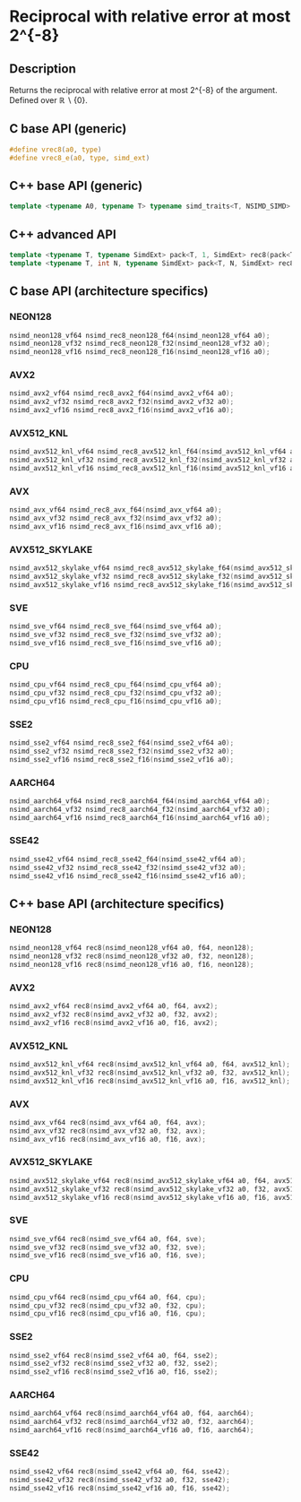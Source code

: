 <!--

Copyright (c) 2019 Agenium Scale

Permission is hereby granted, free of charge, to any person obtaining a copy
of this software and associated documentation files (the "Software"), to deal
in the Software without restriction, including without limitation the rights
to use, copy, modify, merge, publish, distribute, sublicense, and/or sell
copies of the Software, and to permit persons to whom the Software is
furnished to do so, subject to the following conditions:

The above copyright notice and this permission notice shall be included in all
copies or substantial portions of the Software.

THE SOFTWARE IS PROVIDED "AS IS", WITHOUT WARRANTY OF ANY KIND, EXPRESS OR
IMPLIED, INCLUDING BUT NOT LIMITED TO THE WARRANTIES OF MERCHANTABILITY,
FITNESS FOR A PARTICULAR PURPOSE AND NONINFRINGEMENT. IN NO EVENT SHALL THE
AUTHORS OR COPYRIGHT HOLDERS BE LIABLE FOR ANY CLAIM, DAMAGES OR OTHER
LIABILITY, WHETHER IN AN ACTION OF CONTRACT, TORT OR OTHERWISE, ARISING FROM,
OUT OF OR IN CONNECTION WITH THE SOFTWARE OR THE USE OR OTHER DEALINGS IN THE
SOFTWARE.

-->

# Reciprocal with relative error at most 2^{-8}

## Description

Returns the reciprocal with relative error at most 2^{-8} of the argument. Defined over $ℝ∖\{0\}$.

## C base API (generic)

```c
#define vrec8(a0, type)
#define vrec8_e(a0, type, simd_ext)
```

## C++ base API (generic)

```c++
template <typename A0, typename T> typename simd_traits<T, NSIMD_SIMD>::simd_vector rec8(A0 a0, T);
```

## C++ advanced API

```c++
template <typename T, typename SimdExt> pack<T, 1, SimdExt> rec8(pack<T, 1, SimdExt> const& a0);
template <typename T, int N, typename SimdExt> pack<T, N, SimdExt> rec8(pack<T, N, SimdExt> const& a0);
```

## C base API (architecture specifics)

### NEON128

```c
nsimd_neon128_vf64 nsimd_rec8_neon128_f64(nsimd_neon128_vf64 a0);
nsimd_neon128_vf32 nsimd_rec8_neon128_f32(nsimd_neon128_vf32 a0);
nsimd_neon128_vf16 nsimd_rec8_neon128_f16(nsimd_neon128_vf16 a0);
```

### AVX2

```c
nsimd_avx2_vf64 nsimd_rec8_avx2_f64(nsimd_avx2_vf64 a0);
nsimd_avx2_vf32 nsimd_rec8_avx2_f32(nsimd_avx2_vf32 a0);
nsimd_avx2_vf16 nsimd_rec8_avx2_f16(nsimd_avx2_vf16 a0);
```

### AVX512_KNL

```c
nsimd_avx512_knl_vf64 nsimd_rec8_avx512_knl_f64(nsimd_avx512_knl_vf64 a0);
nsimd_avx512_knl_vf32 nsimd_rec8_avx512_knl_f32(nsimd_avx512_knl_vf32 a0);
nsimd_avx512_knl_vf16 nsimd_rec8_avx512_knl_f16(nsimd_avx512_knl_vf16 a0);
```

### AVX

```c
nsimd_avx_vf64 nsimd_rec8_avx_f64(nsimd_avx_vf64 a0);
nsimd_avx_vf32 nsimd_rec8_avx_f32(nsimd_avx_vf32 a0);
nsimd_avx_vf16 nsimd_rec8_avx_f16(nsimd_avx_vf16 a0);
```

### AVX512_SKYLAKE

```c
nsimd_avx512_skylake_vf64 nsimd_rec8_avx512_skylake_f64(nsimd_avx512_skylake_vf64 a0);
nsimd_avx512_skylake_vf32 nsimd_rec8_avx512_skylake_f32(nsimd_avx512_skylake_vf32 a0);
nsimd_avx512_skylake_vf16 nsimd_rec8_avx512_skylake_f16(nsimd_avx512_skylake_vf16 a0);
```

### SVE

```c
nsimd_sve_vf64 nsimd_rec8_sve_f64(nsimd_sve_vf64 a0);
nsimd_sve_vf32 nsimd_rec8_sve_f32(nsimd_sve_vf32 a0);
nsimd_sve_vf16 nsimd_rec8_sve_f16(nsimd_sve_vf16 a0);
```

### CPU

```c
nsimd_cpu_vf64 nsimd_rec8_cpu_f64(nsimd_cpu_vf64 a0);
nsimd_cpu_vf32 nsimd_rec8_cpu_f32(nsimd_cpu_vf32 a0);
nsimd_cpu_vf16 nsimd_rec8_cpu_f16(nsimd_cpu_vf16 a0);
```

### SSE2

```c
nsimd_sse2_vf64 nsimd_rec8_sse2_f64(nsimd_sse2_vf64 a0);
nsimd_sse2_vf32 nsimd_rec8_sse2_f32(nsimd_sse2_vf32 a0);
nsimd_sse2_vf16 nsimd_rec8_sse2_f16(nsimd_sse2_vf16 a0);
```

### AARCH64

```c
nsimd_aarch64_vf64 nsimd_rec8_aarch64_f64(nsimd_aarch64_vf64 a0);
nsimd_aarch64_vf32 nsimd_rec8_aarch64_f32(nsimd_aarch64_vf32 a0);
nsimd_aarch64_vf16 nsimd_rec8_aarch64_f16(nsimd_aarch64_vf16 a0);
```

### SSE42

```c
nsimd_sse42_vf64 nsimd_rec8_sse42_f64(nsimd_sse42_vf64 a0);
nsimd_sse42_vf32 nsimd_rec8_sse42_f32(nsimd_sse42_vf32 a0);
nsimd_sse42_vf16 nsimd_rec8_sse42_f16(nsimd_sse42_vf16 a0);
```

## C++ base API (architecture specifics)

### NEON128

```c
nsimd_neon128_vf64 rec8(nsimd_neon128_vf64 a0, f64, neon128);
nsimd_neon128_vf32 rec8(nsimd_neon128_vf32 a0, f32, neon128);
nsimd_neon128_vf16 rec8(nsimd_neon128_vf16 a0, f16, neon128);
```

### AVX2

```c
nsimd_avx2_vf64 rec8(nsimd_avx2_vf64 a0, f64, avx2);
nsimd_avx2_vf32 rec8(nsimd_avx2_vf32 a0, f32, avx2);
nsimd_avx2_vf16 rec8(nsimd_avx2_vf16 a0, f16, avx2);
```

### AVX512_KNL

```c
nsimd_avx512_knl_vf64 rec8(nsimd_avx512_knl_vf64 a0, f64, avx512_knl);
nsimd_avx512_knl_vf32 rec8(nsimd_avx512_knl_vf32 a0, f32, avx512_knl);
nsimd_avx512_knl_vf16 rec8(nsimd_avx512_knl_vf16 a0, f16, avx512_knl);
```

### AVX

```c
nsimd_avx_vf64 rec8(nsimd_avx_vf64 a0, f64, avx);
nsimd_avx_vf32 rec8(nsimd_avx_vf32 a0, f32, avx);
nsimd_avx_vf16 rec8(nsimd_avx_vf16 a0, f16, avx);
```

### AVX512_SKYLAKE

```c
nsimd_avx512_skylake_vf64 rec8(nsimd_avx512_skylake_vf64 a0, f64, avx512_skylake);
nsimd_avx512_skylake_vf32 rec8(nsimd_avx512_skylake_vf32 a0, f32, avx512_skylake);
nsimd_avx512_skylake_vf16 rec8(nsimd_avx512_skylake_vf16 a0, f16, avx512_skylake);
```

### SVE

```c
nsimd_sve_vf64 rec8(nsimd_sve_vf64 a0, f64, sve);
nsimd_sve_vf32 rec8(nsimd_sve_vf32 a0, f32, sve);
nsimd_sve_vf16 rec8(nsimd_sve_vf16 a0, f16, sve);
```

### CPU

```c
nsimd_cpu_vf64 rec8(nsimd_cpu_vf64 a0, f64, cpu);
nsimd_cpu_vf32 rec8(nsimd_cpu_vf32 a0, f32, cpu);
nsimd_cpu_vf16 rec8(nsimd_cpu_vf16 a0, f16, cpu);
```

### SSE2

```c
nsimd_sse2_vf64 rec8(nsimd_sse2_vf64 a0, f64, sse2);
nsimd_sse2_vf32 rec8(nsimd_sse2_vf32 a0, f32, sse2);
nsimd_sse2_vf16 rec8(nsimd_sse2_vf16 a0, f16, sse2);
```

### AARCH64

```c
nsimd_aarch64_vf64 rec8(nsimd_aarch64_vf64 a0, f64, aarch64);
nsimd_aarch64_vf32 rec8(nsimd_aarch64_vf32 a0, f32, aarch64);
nsimd_aarch64_vf16 rec8(nsimd_aarch64_vf16 a0, f16, aarch64);
```

### SSE42

```c
nsimd_sse42_vf64 rec8(nsimd_sse42_vf64 a0, f64, sse42);
nsimd_sse42_vf32 rec8(nsimd_sse42_vf32 a0, f32, sse42);
nsimd_sse42_vf16 rec8(nsimd_sse42_vf16 a0, f16, sse42);
```
